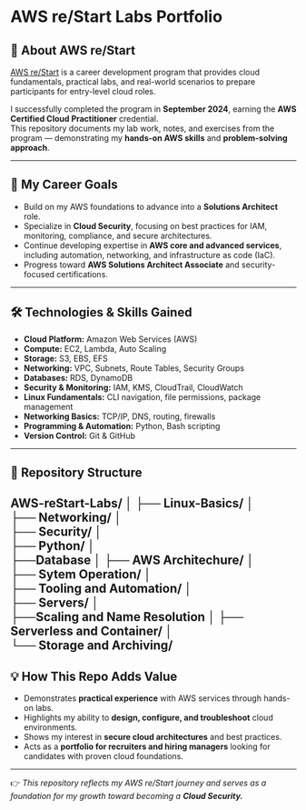 # AWS re/Start Labs Portfolio  

## 📌 About AWS re/Start  
[AWS re/Start](https://aws.amazon.com/training/restart/) is a career development program that provides cloud fundamentals, practical labs, and real-world scenarios to prepare participants for entry-level cloud roles.  

I successfully completed the program in **September 2024**, earning the **AWS Certified Cloud Practitioner** credential.  
This repository documents my lab work, notes, and exercises from the program — demonstrating my **hands-on AWS skills** and **problem-solving approach**.  

---

## 🎯 My Career Goals  
- Build on my AWS foundations to advance into a **Solutions Architect** role.  
- Specialize in **Cloud Security**, focusing on best practices for IAM, monitoring, compliance, and secure architectures.  
- Continue developing expertise in **AWS core and advanced services**, including automation, networking, and infrastructure as code (IaC).  
- Progress toward **AWS Solutions Architect Associate** and security-focused certifications.  

---

## 🛠️ Technologies & Skills Gained  
- **Cloud Platform:** Amazon Web Services (AWS)  
- **Compute:** EC2, Lambda, Auto Scaling  
- **Storage:** S3, EBS, EFS  
- **Networking:** VPC, Subnets, Route Tables, Security Groups  
- **Databases:** RDS, DynamoDB  
- **Security & Monitoring:** IAM, KMS, CloudTrail, CloudWatch  
- **Linux Fundamentals:** CLI navigation, file permissions, package management  
- **Networking Basics:** TCP/IP, DNS, routing, firewalls  
- **Programming & Automation:** Python, Bash scripting  
- **Version Control:** Git & GitHub  

---

## 📂 Repository Structure  
AWS-reStart-Labs/
│
├── Linux-Basics/
│   
├── Networking/
│  
├── Security/
│   
├── Python/
│   
├──Database
│
├── AWS Architechure/
│   
├── Sytem Operation/
│  
├── Tooling and Automation/
│   
├── Servers/
│   
├──Scaling and Name Resolution
│
├── Serverless and Container/
│   
└── Storage and Archiving/
---

## 💡 How This Repo Adds Value  
- Demonstrates **practical experience** with AWS services through hands-on labs.  
- Highlights my ability to **design, configure, and troubleshoot** cloud environments.  
- Shows my interest in **secure cloud architectures** and best practices.  
- Acts as a **portfolio for recruiters and hiring managers** looking for candidates with proven cloud foundations.  

---

👉 *This repository reflects my AWS re/Start journey and serves as a foundation for my growth toward becoming a **Cloud Security.***  

